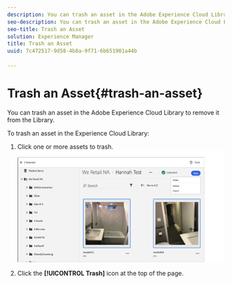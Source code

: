 ```yaml
---
description: You can trash an asset in the Adobe Experience Cloud Library to remove it from the Library.
seo-description: You can trash an asset in the Adobe Experience Cloud Library to remove it from the Library.
seo-title: Trash an Asset
solution: Experience Manager
title: Trash an Asset
uuid: 7c472517-9d58-4b8a-9f71-6b651901a44b

---
```


# Trash an Asset{#trash-an-asset}

You can trash an asset in the Adobe Experience Cloud Library to remove it from the Library.

To trash an asset in the Experience Cloud Library:

1. Click one or more assets to trash. ![](assets/import_options_mulit_select_trash.png)

1. Click the **[!UICONTROL Trash]** icon at the top of the page.

